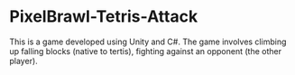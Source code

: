 # PixelBrawl-Tetris-Attack
This is a game developed using Unity and C#. The game involves climbing up falling blocks (native to tertis), fighting against an opponent (the other player).
